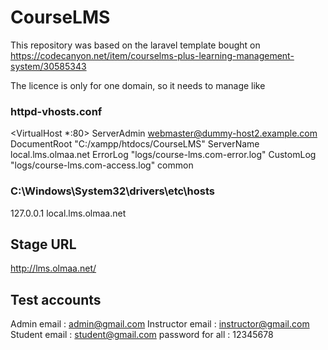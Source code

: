 # CourseLMS

This repository was based on the laravel template bought on https://codecanyon.net/item/courselms-plus-learning-management-system/30585343

The licence is only for one domain, so it needs to manage like 

### httpd-vhosts.conf
<VirtualHost *:80>
    ServerAdmin webmaster@dummy-host2.example.com
    DocumentRoot "C:/xampp/htdocs/CourseLMS"
    ServerName local.lms.olmaa.net
    ErrorLog "logs/course-lms.com-error.log"
    CustomLog "logs/course-lms.com-access.log" common
</VirtualHost>

### C:\Windows\System32\drivers\etc\hosts
127.0.0.1 local.lms.olmaa.net


## Stage URL 
http://lms.olmaa.net/


## Test accounts
Admin email : admin@gmail.com
Instructor email : instructor@gmail.com
Student email : student@gmail.com
password for all : 12345678